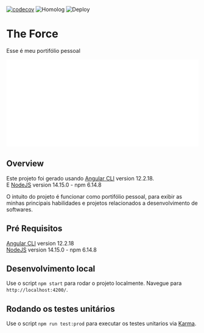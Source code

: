 [![codecov](https://codecov.io/gh/Hideki-Goulart/the-force/branch/prod/graph/badge.svg?token=8b9a41a1-a475-4b1b-a791-64f453ccc8e0)](https://codecov.io/gh/Hideki-Goulart/the-force) ![Homolog](https://github.com/Hideki-Goulart/the-force/actions/workflows/ci-stage.yml/badge.svg) ![Deploy](https://github.com/Hideki-Goulart/the-force/actions/workflows/ci-deploy.yml/badge.svg)

# The Force

Esse é meu portifólio pessoal

![An old rock in the desert](/src/assets/images/logo.png "Shiprock, New Mexico by Beau Rogers")


## Overview

Este projeto foi gerado usando [Angular CLI](https://github.com/angular/angular-cli) version 12.2.18. <br/>
E [NodeJS](https://github.com/nodejs) version 14.15.0 - npm 6.14.8

O intuito do projeto é funcionar como portifólio pessoal, para exibir as minhas principais habilidades e projetos relacionados a desenvolvimento de softwares.

## Pré Requisitos
[Angular CLI](https://github.com/angular/angular-cli) version 12.2.18 <br/>
[NodeJS](https://github.com/nodejs) version 14.15.0 - npm 6.14.8


## Desenvolvimento local

Use o script `npm start` para rodar o projeto localmente. Navegue para `http://localhost:4200/`.

## Rodando os testes unitários

Use o script `npm run test:prod` para executar os testes unitarios via [Karma](https://karma-runner.github.io).
